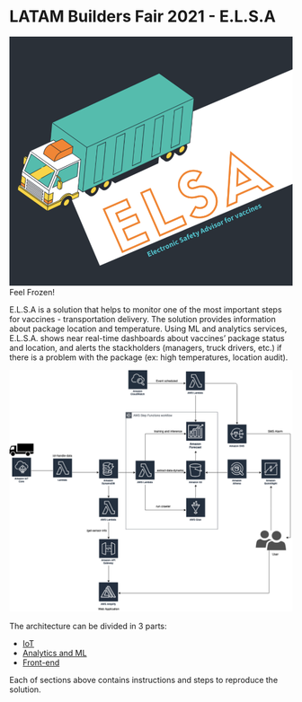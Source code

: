 # LATAM Builders Fair 2021 - E.L.S.A

![ELSA Architecture](https://github.com/caroljunq/builders-fair-2021-e-l-s-a/blob/main/elsa-logo.png)
Feel Frozen!


E.L.S.A is a solution that helps to monitor one of the most important steps for vaccines - transportation delivery. The solution provides information about package location and temperature. Using ML and analytics services, E.L.S.A. shows near real-time dashboards about vaccines’ package status and location, and alerts the stackholders (managers, truck drivers, etc.) if there is a problem with the package (ex: high temperatures, location audit).

![ELSA Architecture](https://github.com/caroljunq/builders-fair-2021-e-l-s-a/blob/main/arch-elsa.png)

The architecture can be divided in 3 parts:
- [IoT](https://github.com/caroljunq/builders-fair-2021-e-l-s-a/tree/main/iot-sensor-steps)
- [Analytics and ML](https://google.com)
- [Front-end](https://github.com/caroljunq/builders-fair-2021-e-l-s-a/tree/main/elsap) 

Each of sections above contains instructions and steps to reproduce the solution.
